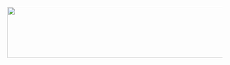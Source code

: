 
<a href="https://www.gitanimals.org/en_US?utm_medium=image&utm_source=JeunghyunLee&utm_content=line">
  <img
    src="https://render.gitanimals.org/lines/JeunghyunLee?pet-id=707026893496770401"
    width="600"
    height="120"
  />
</a>

<!--
**JeunghyunLee/JeunghyunLee** is a ✨ _special_ ✨ repository because its `README.md` (this file) appears on your GitHub profile.

Here are some ideas to get you started:

- 🔭 I’m currently working on ...
- 🌱 I’m currently learning ...
- 👯 I’m looking to collaborate on ...
- 🤔 I’m looking for help with ...
- 💬 Ask me about ...
- 📫 How to reach me: ...
- 😄 Pronouns: ...
- ⚡ Fun fact: ...
-->
